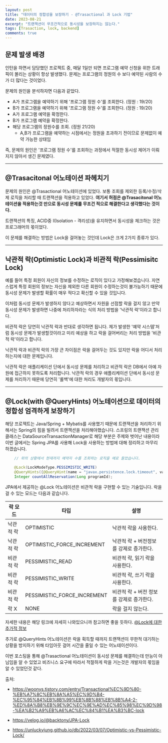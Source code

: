 ```yaml
---
layout: post
title: "데이터의 정합성을 보장하기 - @Trasactional 과 Lock 기법"
date: 2023-08-21
excerpt: "트랜잭션이 무조건적으로 동시성을 보장하지는 않는다."
tags: [Trasaction, lock, backend]
comments: true
---
```


## 문제 발생 배경

인턴을 하면서 담당했던 프로젝트 중, 매달 1일만 되면 프로그램 예약 신청을 위한 트래픽이 몰리는 상황이 항상 발생했다. 문제는 프로그램의 정원의 수 보다 예약된 사람의 수가 더 많다는 것이었다. 

문제의 원인을 분석하자면 다음과 같았다. 

* A가 프로그램을 예약하기 위해 '프로그램 정원 수'를 조회한다. (정원 : 19/20) 
* B가 프로그램을 예약하기 위해 '프로그램 정원 수'를 조회한다. (정원 : 19/20)
* A가 프로그램 예약을 확정한다. 
* B가 프로그램 예약을 확정한다. 
* 해당 프로그램의 정원수를 조회. (정원 21/20)
    * A,B가 프로그램을 예약하는 시점에서는 정원을 초과하기 전이므로 문제없이 예약 가능한 상태임

즉, 문제의 원인은 '프로그램 정원 수'를 조회하는 과정에서 적절한 동시성 제어가 이뤄지지 않아서 생긴 문제였다. 

----

## @Trasacitonal 어노테이션 파헤치기

문제의 원인은 @Trasactional 어노테이션에 있었다. 보통 조회를 제외한 등록/수정/삭제 로직을 처리할 때 트랜잭션을 적용하고 있었다. **여기서 허점은 @Trasacitonal 어노테이션을 적용하는것 만으로 동시성 문제를 무조건 적으로 해결한다고 생각했다는 것이다.**

트랜잭션의 특징, ACID중 I(Isolation - 격리성)을 유지하면서 동시성을 체크하는 것은 프로그래머의 몫이었다. 

이 문제를 해결하는 방법은 Lock을 걸어놓는 것인데 Lock은 크게 2가지 종류가 있다. 

----

## 낙관적 락(Optimistic Lock)과 비관적 락(Pessimisitc Lock)

예를 들어 특정 회원이 자신의 정보를 수정하는 로직이 있다고 가정해보겠습니다. 자연스럽게 특정 회원의 정보는 자신을 제외한 다른 회원이 수정하는것이 불가능하기 때문에 동시성 문제가 발생할 확률이 매우 적다고 확신할 수 있을 것입니다. 

이처럼 동시성 문제가 발생하지 않다고 예상하면서 자원을 선점할 락을 걸지 않고 만약 동시성 문제가 발생하면 나중에 처리하자라는 식의 처리 방법을 '낙관적 락'이라고 합니다.

비관적 락은 당연히 낙관적 락과 반대로 생각하면 됩니다. 제가 발생한 '예약 시스템'처럼 동시성 문제가 발생할것이라고 미리 예상을 하고 락을 걸어버리는 처리 방법을 '비관적 락'이라고 합니다. 

낙관적 락과 비관적 락의 가장 큰 차이점은 락을 걸어두는 것도 있지만 락을 어디서 처리하는지에 대한 문제입니다. 

낙관적 락은 애플리케이션 단에서 동시성 문제를 처리하고 비관적 락은 DB에서 아예 자원에 접근하지 못하도록 처리합니다. 낙관적 락의 경우 애플리케이션 단에서 동시성 문제를 처리하기 때문에 당연히 '롤백'에 대한 처리도 개발자의 몫입니다. 

----

## @Lock(with @QueryHints) 어노테이션으로 데이터의 정합성 엄격하게 보장하기 

해당 프로젝트는 Java/Spring + Mybatis를 사용했기 때문에 트랜잭션을 처리하기 위해서는 Spring의 힘을 빌려서 트랜잭션을 처리해야했습니다. 스프링의 트랜잭션 관리 클래스는 DataSourceTransactionManager로 해당 부분은 주제와 벗어난 내용이라 이번 글에서는 Spring JPA를 사용해 Lock을 사용하는 방법에 대해 정리하고 마무리 하겠습니다. 

```java
    // 위의 상황에서 현재까지 예약자 수를 조회하는 로직을 예로 들었습니다. 

    @Lock(LockModeType.PESSIMISTIC_WRITE)
    @QueryHints({@QueryHint(name = "javax.persistence.lock.timeout", value ="10000")})
    Integer countAllReservation(Long programId);
```

JPA에서 제공하는 @Lock 어노테이션은 비관적 락을 구현할 수 있는 기술입니다. 락을 걸 수 있는 모드는 다음과 같습니다. 

|락 모드|타입|설명|
|---|---|---|
|낙관적 락|OPTIMISTIC|낙관적 락을 사용한다. |
|낙관적 락|OPTIMISTIC_FORCE_INCREMENT|낙관적 락 + 버전정보를 강제로 증가한다. |
|비관적 락|PESSIMISTIC_READ|비관적 락, 읽기 락을 사용한다. |
|비관적 락|PESSIMISTIC_WRITE|비관적 락, 쓰기 락을 사용한다. |
|비관적 락|PESSIMISTIC_FORCE_INCREMENT|비관적 락 + 버전 정보를 강제로 증가한다. |
|락 X|NONE|락을 걸지 않는다. |

자세한 내용은 해당 링크에 자세히 나와있으니까 참고하면 좋을 듯하다. [@Lock에 대한 추가적 정보](https://velog.io/@backtony/JPA-Lock)

추가로 @QueryHints 어노테이션은 락을 획득할 때까지 트랜잭션이 무한적 대기하는 상황을 방지하기 위해 타임아웃 걸어 시간을 줄일 수 있는 어노테이션이다. 

이번 포스팅을 통해 @Trasactional 어노테이션이 동시성 문제를 해결하는데 만능이 아님임을 알 수 있었고 비즈니스 요구에 따라서 적절하게 락을 거는것은 개발자의 몫임을 알 수 있었던것 같다. 

출처: 
* https://woonys.tistory.com/entry/Transactional%EC%9D%80-%EB%A7%8C%EB%8A%A5%EC%9D%B4-%EC%95%84%EB%8B%99%EB%8B%88%EB%8B%A4-2-%ED%8A%B8%EB%9E%9C%EC%9E%AD%EC%85%98%EC%9D%98-%EA%B2%A9%EB%A6%AC%EC%84%B1%EA%B3%BC-lock

* https://velog.io/@backtony/JPA-Lock

* https://unluckyjung.github.io/db/2022/03/07/Optimistic-vs-Pessimistic-Lock/

